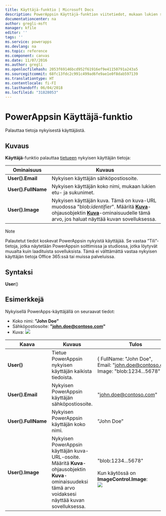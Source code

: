 ```yaml
---
title: Käyttäjä-funktio | Microsoft Docs
description: PowerAppsin Käyttäjä-funktion viitetiedot, mukaan lukien syntaksi
documentationcenter: na
author: gregli-msft
manager: kfile
editor: ''
tags: ''
ms.service: powerapps
ms.devlang: na
ms.topic: reference
ms.component: canvas
ms.date: 11/07/2016
ms.author: gregli
ms.openlocfilehash: 2053f69146bcd952f61916ef9e41150791a243a5
ms.sourcegitcommit: 68fc13fdc2c991c499ad6fe9ae1e0f8dab597139
ms.translationtype: HT
ms.contentlocale: fi-FI
ms.lasthandoff: 06/04/2018
ms.locfileid: "31828053"
---
```

# <a name="user-function-in-powerapps"></a>PowerAppsin Käyttäjä-funktio
Palauttaa tietoja nykyisestä käyttäjästä.

## <a name="description"></a>Kuvaus
**Käyttäjä**-funktio palauttaa [tietueen](../working-with-tables.md#records) nykyisen käyttäjän tietoja:

| Ominaisuus | Kuvaus |
| --- | --- |
| **User().Email** |Nykyisen käyttäjän sähköpostiosoite. |
| **User().FullName** |Nykyisen käyttäjän koko nimi, mukaan lukien etu- ja sukunimet. |
| **User().Image** |Nykyisen käyttäjän kuva. Tämä on kuva-URL muodossa "blob:*identifier*". Määritä **[Kuva](../controls/control-image.md)**-ohjausobjektin **[Kuva](../controls/properties-visual.md)**-ominaisuudelle tämä arvo, jos haluat näyttää kuvan sovelluksessa. |

> [!NOTE]
> Palautetut tiedot koskevat PowerAppsin nykyistä käyttäjää.  Se vastaa ”Tili”-tietoja, jotka näytetään PowerAppsin soittimissa ja studiossa, jotka löytyvät muualta kuin laadituista sovelluksista.  Tämä ei välttämättä vastaa nykyisen käyttäjän tietoja Office 365:ssä tai muissa palveluissa.

## <a name="syntax"></a>Syntaksi
**User**()

## <a name="examples"></a>Esimerkkejä
Nykyisellä PowerApps-käyttäjällä on seuraavat tiedot:

* Koko nimi: **”John Doe”**
* Sähköpostiosoite: **"john.doe@contoso.com"**
* Kuva: ![](media/function-user/john-doe-picture.png) 

| Kaava | Kuvaus | Tulos |
| --- | --- | --- |
| **User()** |Tietue PowerAppsin nykyisen käyttäjän kaikista tiedoista. |{ FullName:&nbsp;"John Doe", Email:&nbsp;"john.doe@contoso.com", Image:&nbsp;"blob:1234...5678" } |
| **User().Email** |Nykyisen PowerAppsin käyttäjän sähköpostiosoite. |"john.doe@contoso.com" |
| **User().FullName** |Nykyisen PowerAppsin käyttäjän koko nimi. |”John Doe” |
| **User().Image** |Nykyisen PowerAppsin käyttäjän kuva-URL-osoite.  Määritä **Kuva**-ohjausobjektin **Kuva**-ominaisuudeksi tämä arvo voidaksesi näyttää kuvan sovelluksessa. |"blob:1234...5678"<br><br>Kun käytössä on **ImageControl.Image**:<br>![](media/function-user/john-doe-picture.png) |

